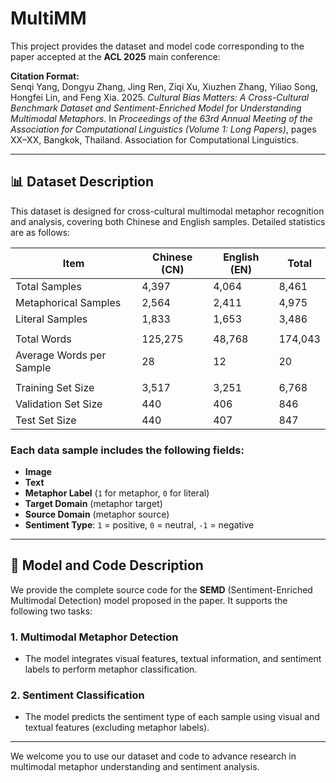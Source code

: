 # MultiMM

This project provides the dataset and model code corresponding to the paper accepted at the **ACL 2025** main conference:

**Citation Format:**  
Senqi Yang, Dongyu Zhang, Jing Ren, Ziqi Xu, Xiuzhen Zhang, Yiliao Song, Hongfei Lin, and Feng Xia. 2025. *Cultural Bias Matters: A Cross-Cultural Benchmark Dataset and Sentiment-Enriched Model for Understanding Multimodal Metaphors*. In *Proceedings of the 63rd Annual Meeting of the Association for Computational Linguistics (Volume 1: Long Papers)*, pages XX–XX, Bangkok, Thailand. Association for Computational Linguistics.

---

## 📊 Dataset Description

This dataset is designed for cross-cultural multimodal metaphor recognition and analysis, covering both Chinese and English samples. Detailed statistics are as follows:

| Item                    | Chinese (CN) | English (EN) | Total   |
|-------------------------|--------------|--------------|---------|
| Total Samples           | 4,397        | 4,064        | 8,461   |
| Metaphorical Samples    | 2,564        | 2,411        | 4,975   |
| Literal Samples         | 1,833        | 1,653        | 3,486   |
|                         |              |              |         |
| Total Words             | 125,275      | 48,768       | 174,043 |
| Average Words per Sample| 28           | 12           | 20      |
|                         |              |              |         |
| Training Set Size       | 3,517        | 3,251        | 6,768   |
| Validation Set Size     | 440          | 406          | 846     |
| Test Set Size           | 440          | 407          | 847     |

### Each data sample includes the following fields:

- **Image**  
- **Text**  
- **Metaphor Label** (`1` for metaphor, `0` for literal)  
- **Target Domain** (metaphor target)  
- **Source Domain** (metaphor source)  
- **Sentiment Type**: `1` = positive, `0` = neutral, `-1` = negative

---

## 🧠 Model and Code Description

We provide the complete source code for the **SEMD** (Sentiment-Enriched Multimodal Detection) model proposed in the paper. It supports the following two tasks:

### 1. Multimodal Metaphor Detection

- The model integrates visual features, textual information, and sentiment labels to perform metaphor classification.

### 2. Sentiment Classification

- The model predicts the sentiment type of each sample using visual and textual features (excluding metaphor labels).

---

We welcome you to use our dataset and code to advance research in multimodal metaphor understanding and sentiment analysis.
